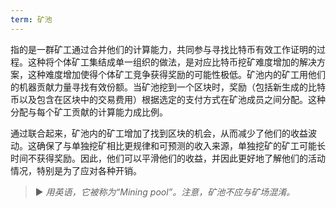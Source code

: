 ```yaml
---
term: 矿池
---
```


指的是一群矿工通过合并他们的计算能力，共同参与寻找比特币有效工作证明的过程。这种将个体矿工集结成单一组织的做法，是对应比特币挖矿难度增加的解决方案，这种难度增加使得个体矿工竞争获得奖励的可能性极低。矿池内的矿工用他们的机器贡献力量寻找有效份额。当矿池挖到一个区块时，奖励（包括新生成的比特币以及包含在区块中的交易费用）根据选定的支付方式在矿池成员之间分配。这种分配与每个矿工贡献的计算能力成比例。

通过联合起来，矿池内的矿工增加了找到区块的机会，从而减少了他们的收益波动。这确保了与单独挖矿相比更规律和可预测的收入来源，单独挖矿的矿工可能长时间不获得奖励。因此，他们可以平滑他们的收益，并因此更好地了解他们的活动情况，特别是为了应对各种开销。

> ► *用英语，它被称为“Mining pool”。注意，矿池不应与矿场混淆。*